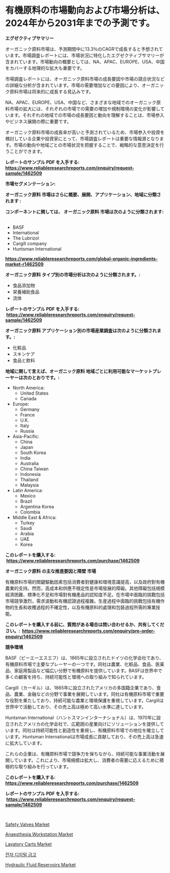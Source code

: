 <p><h1>有機原料の市場動向および市場分析は、2024年から2031年までの予測です。</h1></p><p><strong>エグゼクティブサマリー</strong></p>
<p><p>オーガニック原料市場は、予測期間中に13.3％のCAGRで成長すると予想されています。市場調査レポートには、市場状況に特化したエグゼクティブサマリーが含まれています。市場動向の概要としては、NA、APAC、EUROPE、USA、中国をカバーする地理的な拡大も重要です。</p><p>市場調査レポートには、オーガニック原料市場の成長要因や市場の競合状況などの詳細な分析が含まれています。市場の需要増加などの要因により、オーガニック原料市場は将来的に成長する見込みです。</p><p>NA、APAC、EUROPE、USA、中国など、さまざまな地域でのオーガニック原料市場の拡大には、それぞれの市場での需要の増加や規制環境の変化が影響しています。それぞれの地域での市場の成長要因と動向を理解することは、市場参入やビジネス展開の際に重要です。</p><p>オーガニック原料市場の成長率が高いと予測されているため、市場参入や投資を検討している企業や投資家にとって、市場調査レポートは重要な情報源となります。市場の動向や地域ごとの市場状況を把握することで、戦略的な意思決定を行うことができます。</p></p>
<p><strong>レポートのサンプル PDF を入手する: <a href="https://www.reliableresearchreports.com/enquiry/request-sample/1462509">https://www.reliableresearchreports.com/enquiry/request-sample/1462509</a></strong></p>
<p><strong>市場セグメンテーション:</strong></p>
<p><strong> オーガニック原料 市場はさらに概要、展開、アプリケーション、地域に分類されます :</strong></p>
<p><strong>コンポーネントに関しては、 オーガニック原料 市場は次のように分類されます: &nbsp;</strong></p>
<p><ul><li>BASF</li><li>International</li><li>The Lubrizol</li><li>Cargill company</li><li>Huntsman International</li></ul></p>
<p><strong><a href="https://www.reliableresearchreports.com/global-organic-ingredients-market-r1462509">https://www.reliableresearchreports.com/global-organic-ingredients-market-r1462509</a></strong></p>
<p><strong> オーガニック原料 タイプ別の市場分析は次のように分類されます。:</strong></p>
<p><ul><li>食品添加物</li><li>栄養補助食品</li><li>流体</li></ul></p>
<p><strong>レポートのサンプル PDF を入手する: &nbsp;<a href="https://www.reliableresearchreports.com/enquiry/request-sample/1462509">https://www.reliableresearchreports.com/enquiry/request-sample/1462509</a></strong></p>
<p><strong> オーガニック原料 アプリケーション別の市場産業調査は次のように分類されます。:</strong></p>
<p><ul><li>化粧品</li><li>スキンケア</li><li>食品と飲料</li></ul></p>
<p><strong>地域に関して言えば、オーガニック原料 地域ごとに利用可能なマーケットプレーヤーは次のとおりです。:</strong></p>
<p><ul>
    <li>
        North America:
        <ul>
            <li>United States</li>
            <li>Canada</li>
        </ul>
    </li>
    <li>
        Europe:
        <ul>
            <li>Germany</li>
            <li>France</li>
            <li>U.K.</li>
            <li>Italy</li>
            <li>Russia</li>
        </ul>
    </li>
    <li>
        Asia-Pacific:
        <ul>
            <li>China</li>
            <li>Japan</li>
            <li>South Korea</li>
            <li>India</li>
            <li>Australia</li>
            <li>China Taiwan</li>
            <li>Indonesia</li>
            <li>Thailand</li>
            <li>Malaysia</li>
        </ul>
    </li>
    <li>
        Latin America:
        <ul>
            <li>Mexico</li>
            <li>Brazil</li>
            <li>Argentina Korea</li>
            <li>Colombia</li>
        </ul>
    </li>
    <li>
        Middle East & Africa:
        <ul>
            <li>Turkey</li>
            <li>Saudi</li>
            <li>Arabia</li>
            <li>UAE</li>
            <li>Korea</li>
        </ul>
    </li>
    </ul></p>
<p><strong>このレポートを購入する: &nbsp;<a href="https://www.reliableresearchreports.com/purchase/1462509">https://www.reliableresearchreports.com/purchase/1462509</a></strong></p>
<p><strong>オーガニック原料 の主な推進要因と障壁 市場</strong></p>
<p><p>有機原料市場的關鍵驅動因素包括消費者對健康和環境意識提高，以及政府對有機農業的支持。然而，高成本和供應不穩定性是市場發展的障礙。其他障礙包括規模經濟困難、標準化不足和市場對有機產品的認知度不足。在市場中面臨的挑戰包括市場競爭激烈，需求波動和有機認證過程複雜。生産過程中面臨的挑戰包括有機作物的生長和收穫過程的不確定性，以及有機原料的處理和包裝過程所需的專業技能。</p></p>
<p><strong>このレポートを購入する前に、質問がある場合は問い合わせるか、共有してください。:&nbsp; <a href="https://www.reliableresearchreports.com/enquiry/pre-order-enquiry/1462509">https://www.reliableresearchreports.com/enquiry/pre-order-enquiry/1462509</a></strong></p>
<p><strong>競争環境</strong></p>
<p><p>BASF（ビーエーエスエフ）は、1865年に設立されたドイツの化学会社であり、有機原料市場で主要なプレーヤーの一つです。同社は農業、化粧品、食品、医薬品、家庭用製品など幅広い分野で有機原料を提供しています。BASFは世界中で多くの顧客を持ち、持続可能性と環境への取り組みで知られています。</p><p>Cargill（カーギル）は、1865年に設立されたアメリカの多国籍企業であり、食品、農業、金融などの分野で事業を展開しています。同社は有機原料市場で重要な役割を果たしており、持続可能な農業と環境保護を重視しています。Cargillは世界中で活動しており、その売上高は極めて高い水準に達しています。</p><p>Huntsman International（ハントスマンインターナショナル）は、1970年に設立されたアメリカの化学会社で、広範囲の産業向けにソリューションを提供しています。同社は持続可能性と創造性を重視し、有機原料市場での地位を確立しています。Huntsman Internationalは市場成長に貢献しており、その売上高は急速に拡大しています。</p><p>これらの企業は、有機原料市場で競争力を保ちながら、持続可能な事業活動を展開しています。これにより、市場規模は拡大し、消費者の需要に応えるために積極的な取り組みを行っています。</p></p>
<p><strong>このレポートを購入する: &nbsp; <a href="https://www.reliableresearchreports.com/purchase/1462509">https://www.reliableresearchreports.com/purchase/1462509</a></strong></p>
<p><strong>レポートのサンプル PDF を入手する: &nbsp;<a href="https://www.reliableresearchreports.com/enquiry/request-sample/1462509">https://www.reliableresearchreports.com/enquiry/request-sample/1462509</a></strong><strong></strong></p>
<p>&nbsp;</p>
<p><p><a href="https://view.publitas.com/reportprime-1/safety-valves-market-focuses-on-market-share-size-and-projected-forecast-till-2031/">Safety Valves Market</a></p><p><a href="https://www.linkedin.com/pulse/anaesthesia-workstation-market-size-reveals-best-marketing-yk3ke?trackingId=wmIFjdo2BHWPa78TK9b2xQ%3D%3D">Anaesthesia Workstation Market</a></p><p><a href="https://github.com/gdfhhhj/Market-Research-Report-List-4/blob/main/lavatory-carts-market.md">Lavatory Carts Market</a></p><p><a href="https://medium.com/@dylanobrien626/%EC%A0%84%EC%9E%90-%EB%94%94%EC%A7%80%ED%84%B8-%EA%B8%88%EA%B3%A0-%EC%8B%9C%EC%9E%A5-%EB%A9%94%ED%8A%B8%EB%A6%AD-%ED%95%B4%EB%8F%85-%EC%8B%9C%EC%9E%A5-%EC%A0%90%EC%9C%A0%EC%9C%A8-%ED%8A%B8%EB%A0%8C%EB%93%9C-%EB%B0%8F-%EC%84%B1%EC%9E%A5-%ED%8C%A8%ED%84%B4-e2c65051f150">전자 디지털 금고</a></p><p><a href="https://github.com/julyju69/Market-Research-Report-List-2/blob/main/hydraulic-fluid-reservoirs-market.md">Hydraulic Fluid Reservoirs Market</a></p></p>